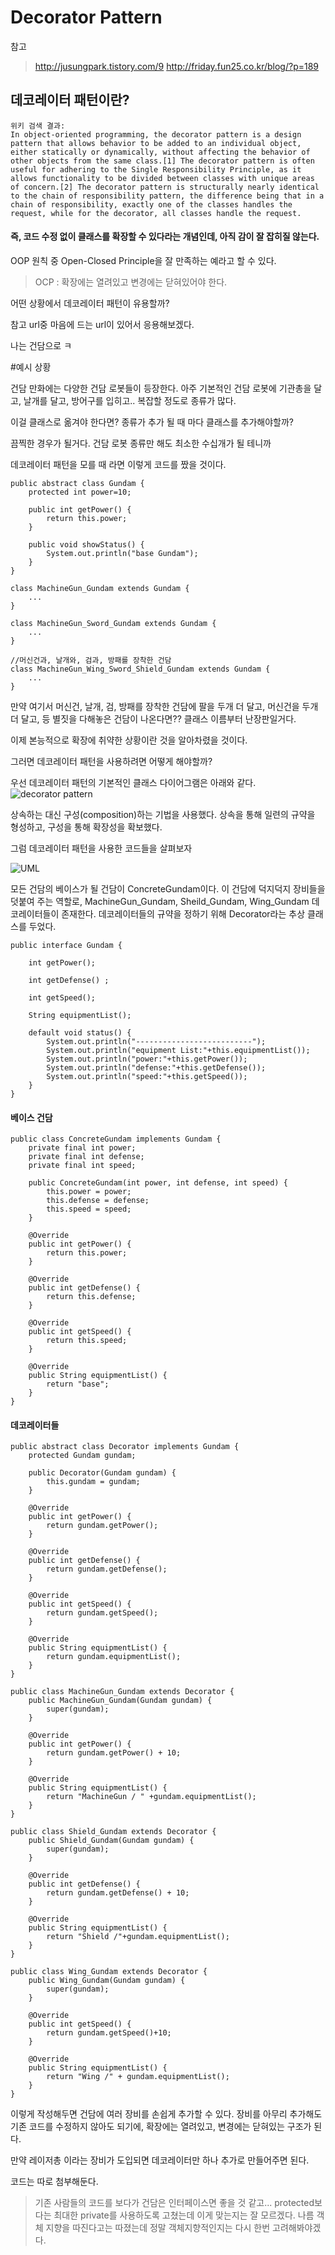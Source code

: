 Decorator Pattern
================================
참고
> http://jusungpark.tistory.com/9
> http://friday.fun25.co.kr/blog/?p=189

## 데코레이터 패턴이란?
```
위키 검색 결과:
In object-oriented programming, the decorator pattern is a design pattern that allows behavior to be added to an individual object, either statically or dynamically, without affecting the behavior of other objects from the same class.[1] The decorator pattern is often useful for adhering to the Single Responsibility Principle, as it allows functionality to be divided between classes with unique areas of concern.[2] The decorator pattern is structurally nearly identical to the chain of responsibility pattern, the difference being that in a chain of responsibility, exactly one of the classes handles the request, while for the decorator, all classes handle the request.
```

#### 즉, 코드 수정 없이 클래스를 확장할 수 있다라는 개념인데, 아직 감이 잘 잡히질 않는다.

OOP 원칙 중 Open-Closed Principle을 잘 만족하는 예라고 할 수 있다.
> OCP : 확장에는 열려있고 변경에는 닫혀있어야 한다.

어떤 상황에서 데코레이터 패턴이 유용할까?

참고 url중 마음에 드는 url이 있어서 응용해보겠다.

나는 건담으로 ㅋ

#예시 상황

건담 만화에는 다양한 건담 로봇들이 등장한다.
아주 기본적인 건담 로봇에 기관총을 달고, 날개를 달고, 방어구를 입히고.. 복잡할 정도로 종류가 많다.

이걸 클래스로 옮겨야 한다면? 종류가 추가 될 때 마다 클래스를 추가해야할까?

끔찍한 경우가 될거다. 건담 로봇 종류만 해도 최소한 수십개가 될 테니까

데코레이터 패턴을 모를 때 라면 이렇게 코드를 짰을 것이다.

```
public abstract class Gundam {
    protected int power=10;

    public int getPower() {
        return this.power;
    }

    public void showStatus() {
        System.out.println("base Gundam");
    }
}

class MachineGun_Gundam extends Gundam {
    ...
}

class MachineGun_Sword_Gundam extends Gundam {
    ...
}

//머신건과, 날개와, 검과, 방패를 장착한 건담
class MachineGun_Wing_Sword_Shield_Gundam extends Gundam {
    ...
}
```
만약 여기서 머신건, 날개, 검, 방패를 장착한 건담에 팔을 두개 더 달고, 머신건을 두개 더 달고, 등 별짓을 다해놓은 건담이 나온다면??
클래스 이름부터 난장판일거다.

이제 본능적으로 확장에 취약한 상황이란 것을 알아차렸을 것이다.

그러면 데코레이터 패턴을 사용하려면 어떻게 해야할까?

우선 데코레이터 패턴의 기본적인 클래스 다이어그램은 아래와 같다.
![decorator pattern](./picture/classDiagram.png)

상속하는 대신 구성(composition)하는 기법을 사용했다.
상속을 통해 일련의 규약을 형성하고, 구성을 통해 확장성을 확보했다.

그럼 데코레이터 패턴을 사용한 코드들을 살펴보자

![UML](./picture/UML.png)

모든 건담의 베이스가 될 건담이 ConcreteGundam이다.
이 건담에 덕지덕지 장비들을 덧붙여 주는 역할로, MachineGun_Gundam, Sheild_Gundam, Wing_Gundam 데코레이터들이 존재한다.
데코레이터들의 규약을 정하기 위해 Decorator라는 추상 클래스를 두었다.

```
public interface Gundam {

    int getPower();

    int getDefense() ;

    int getSpeed();

    String equipmentList();

    default void status() {
        System.out.println("--------------------------");
        System.out.println("equipment List:"+this.equipmentList());
        System.out.println("power:"+this.getPower());
        System.out.println("defense:"+this.getDefense());
        System.out.println("speed:"+this.getSpeed());
    }
}
```

#### 베이스 건담
```
public class ConcreteGundam implements Gundam {
    private final int power;
    private final int defense;
    private final int speed;

    public ConcreteGundam(int power, int defense, int speed) {
        this.power = power;
        this.defense = defense;
        this.speed = speed;
    }

    @Override
    public int getPower() {
        return this.power;
    }

    @Override
    public int getDefense() {
        return this.defense;
    }

    @Override
    public int getSpeed() {
        return this.speed;
    }

    @Override
    public String equipmentList() {
        return "base";
    }
}
```

#### 데코레이터들
```
public abstract class Decorator implements Gundam {
    protected Gundam gundam;

    public Decorator(Gundam gundam) {
        this.gundam = gundam;
    }

    @Override
    public int getPower() {
        return gundam.getPower();
    }

    @Override
    public int getDefense() {
        return gundam.getDefense();
    }

    @Override
    public int getSpeed() {
        return gundam.getSpeed();
    }

    @Override
    public String equipmentList() {
        return gundam.equipmentList();
    }
}

public class MachineGun_Gundam extends Decorator {
    public MachineGun_Gundam(Gundam gundam) {
        super(gundam);
    }

    @Override
    public int getPower() {
        return gundam.getPower() + 10;
    }

    @Override
    public String equipmentList() {
        return "MachineGun / " +gundam.equipmentList();
    }
}

public class Shield_Gundam extends Decorator {
    public Shield_Gundam(Gundam gundam) {
        super(gundam);
    }

    @Override
    public int getDefense() {
        return gundam.getDefense() + 10;
    }

    @Override
    public String equipmentList() {
        return "Shield /"+gundam.equipmentList();
    }
}

public class Wing_Gundam extends Decorator {
    public Wing_Gundam(Gundam gundam) {
        super(gundam);
    }

    @Override
    public int getSpeed() {
        return gundam.getSpeed()+10;
    }

    @Override
    public String equipmentList() {
        return "Wing /" + gundam.equipmentList();
    }
}

```

이렇게 작성해두면 건담에 여러 장비를 손쉽게 추가할 수 있다.
장비를 아무리 추가해도 기존 코드를 수정하지 않아도 되기에, 확장에는 열려있고, 변경에는 닫혀있는 구조가 된다.

만약 레이저총 이라는 장비가 도입되면 데코레이터만 하나 추가로 만들어주면 된다.

코드는 따로 첨부해둔다.

> 기존 사람들의 코드를 보다가 건담은 인터페이스면 좋을 것 같고... protected보다는 최대한 private를 사용하도록 고쳤는데 이게 맞는지는 잘 모르겠다.
나름 객체 지향을 따진다고는 따졌는데 정말 객체지향적인지는 다시 한번 고려해봐야겠다.

